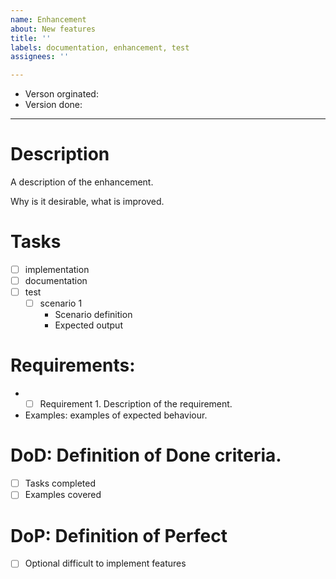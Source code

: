 ```yaml
---
name: Enhancement
about: New features
title: ''
labels: documentation, enhancement, test
assignees: ''

---
```


- Verson orginated: 
- Version done:
----

# Description
A description of the enhancement.

Why is it desirable, what is improved.

# Tasks
- [ ] implementation
- [ ] documentation
- [ ] test
  - [ ] scenario 1
    * Scenario definition
    * Expected output

# Requirements:
* - [ ] Requirement 1. Description of the requirement.
* Examples: examples of expected behaviour.

# DoD: Definition of Done criteria.
- [ ] Tasks completed
- [ ] Examples covered

# DoP: Definition of Perfect
- [ ] Optional difficult to implement features
